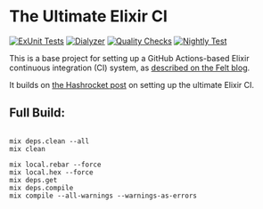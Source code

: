 # The Ultimate Elixir CI

[![ExUnit Tests](https://github.com/0snap/ultimate-elixir-ci/actions/workflows/elixir-build-and-test.yml/badge.svg)](https://github.com/0snap/ultimate-elixir-ci/actions/workflows/elixir-build-and-test.yml) [![Dialyzer](https://github.com/0snap/ultimate-elixir-ci/actions/workflows/elixir-dialyzer.yml/badge.svg)](https://github.com/0snap/ultimate-elixir-ci/actions/workflows/elixir-dialyzer.yml) [![Quality Checks](https://github.com/0snap/ultimate-elixir-ci/actions/workflows/elixir-quality-checks.yml/badge.svg)](https://github.com/0snap/ultimate-elixir-ci/actions/workflows/elixir-quality-checks.yml) [![Nightly Test](https://github.com/0snap/ultimate-elixir-ci/actions/workflows/nightly-integration-test.yml/badge.svg)](https://github.com/0snap/ultimate-elixir-ci/actions/workflows/nightly-integration-test.yml)

This is a base project for setting up a GitHub Actions-based Elixir
continuous integration (CI) system, as [described on the Felt blog](https://felt.com/blog/hashrocket-ultimate-elixir-to-the-next-level).

It builds on [the Hashrocket post](https://hashrocket.com/blog/posts/build-the-ultimate-elixir-ci-with-github-actions)
on setting up the ultimate Elixir CI.


## Full Build:

```

mix deps.clean --all
mix clean

mix local.rebar --force
mix local.hex --force
mix deps.get
mix deps.compile
mix compile --all-warnings --warnings-as-errors
```